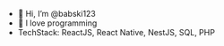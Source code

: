 - 👋 Hi, I’m @babski123
- 👀 I love programming
- TechStack: ReactJS, React Native, NestJS, SQL, PHP

<!---
babski123/babski123 is a ✨ special ✨ repository because its `README.md` (this file) appears on your GitHub profile.
You can click the Preview link to take a look at your changes.
--->
